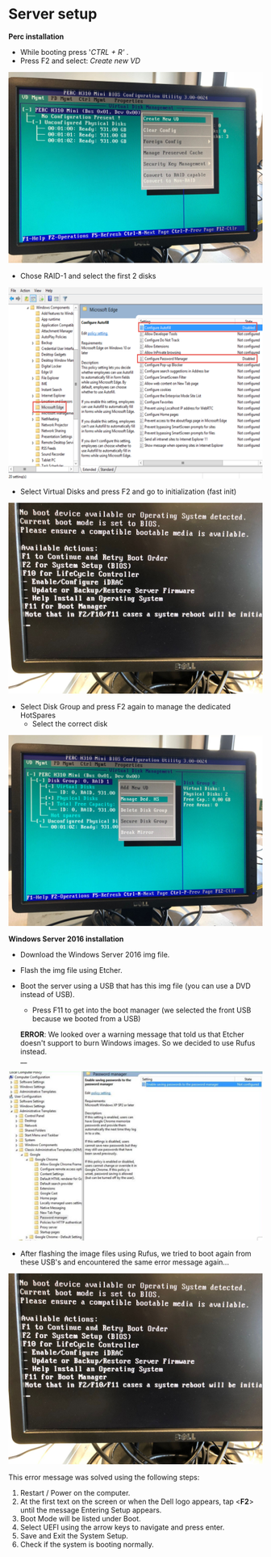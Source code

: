 # Server setup

**Perc installation**

* While booting press '_CTRL + R'_ .
* Press F2 and select: _Create new VD_

![](.gitbook/assets/image%20%2813%29.png)

* Chose RAID-1 and select the first 2 disks

 

![](.gitbook/assets/image%20%2816%29.png)

* Select Virtual Disks and press F2 and go to initialization \(fast init\)

![](.gitbook/assets/image%20%285%29.png)

* Select Disk Group and press F2 again to manage the dedicated HotSpares
  * Select the correct disk

![](.gitbook/assets/image%20%2817%29.png)

**Windows Server 2016 installation**

* Download the Windows Server 2016 img file.
* Flash the img file using Etcher.
* Boot the server using a USB that has this img file \(you can use a DVD instead of USB\).

  * Press F11 to get into the boot manager \(we selected the front USB because we booted from a USB\)

  **ERROR**: We looked over a warning message that told us that Etcher doesn't support to burn Windows images. So we decided to use Rufus instead.  
   __

![Warning message Etcher](.gitbook/assets/image%20%2810%29.png)

* After flashing the image files using Rufus, we tried to boot again from these USB's and encountered the same error message again...

![](.gitbook/assets/image%20%2812%29.png)

This error message was solved using the following steps:

1. Restart / Power on the computer.
2. At the first text on the screen or when the Dell logo appears, tap &lt;**F2**&gt; until the message Entering Setup appears.
3. Boot Mode will be listed under Boot.
4. Select UEFI using the arrow keys to navigate and press enter.
5. Save and Exit the System Setup.
6. Check if the system is booting normally.


